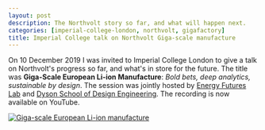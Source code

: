 ```yaml
---
layout: post
description: The Northvolt story so far, and what will happen next.
categories: [imperial-college-london, northvolt, gigafactory]
title: Imperial College talk on Northvolt Giga-scale manufacture
---
```


On 10 December 2019 I was invited to Imperial College London to give a talk on Northvolt's progress so far, and what's in store for the future. The title was **Giga-Scale European Li-ion Manufacture**: *Bold bets, deep analytics, sustainable by design*. The session was jointly hosted by [Energy Futures Lab](https://www.imperial.ac.uk/energy-futures-lab/) and [Dyson School of Design Engineering](https://www.imperial.ac.uk/design-engineering/). The recording is now available on YouTube.

[![Giga-scale European Li-ion manufacture](https://img.youtube.com/vi/7DTMnF3EDBI/0.jpg)](https://www.youtube.com/watch?v=7DTMnF3EDBI "Giga-scale European Li-ion manufacture")

